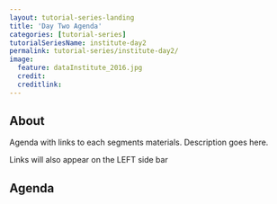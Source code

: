 ```yaml
---
layout: tutorial-series-landing
title: 'Day Two Agenda'
categories: [tutorial-series]
tutorialSeriesName: institute-day2
permalink: tutorial-series/institute-day2/
image:
  feature: dataInstitute_2016.jpg
  credit: 
  creditlink: 
---
```


## About

Agenda with links to each segments materials.
Description goes here.

Links will also appear on the LEFT side bar

##  Agenda
